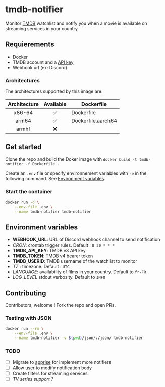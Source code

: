 # tmdb-notifier

Monitor [TMDB](https://www.themoviedb.org/) watchlist and notify you when a movie is available on streaming services in your country.

## Requierements

- Docker
- TMDB account and a [API key](https://www.themoviedb.org/settings/api)
- Webhook url (ex: Discord)

### Architectures

The architectures supported by this image are:

| Architecture | Available | Dockerfile |
| :----: | :----: | ---- |
| x86-64 | ✅ | Dockerfile |
| arm64 | ✅ | Dockerfile.aarch64 |
| armhf | ❌ | |


## Get started

Clone the repo and build the Doker image with `docker build -t tmdb-notifier -f Dockerfile .`

Create an `.env` file or specify environnement variables with `-e` in the following command. See [Environment variables](#environment-variables).

### Start the container

```bash
docker run -d \
    --env-file .env \
    --name tmdb-notifier tmdb-notifier
```

## Environment variables

- **WEBHOOK_URL**: URL of Discord webhook channel to send notification
- *CRON*: crontab trigger rules. Default : `0 20 * * *`
- **TMDB_API_KEY**: TMDB v3 API key
- **TMDB_TOKEN**: TMDB v4 bearer token
- **TMDB_USERID**: TMDB username of the watchlist to monitor
- *TZ* : timezone. Default : `UTC`
- *LANGUAGE*: availability of films in your country. Default to `fr-FR`
- *LOG_LEVEL* stdout verbosity. Default to `INFO`

## Contributing

Contributors, welcome ! Fork the repo and open PRs.

### Testing with JSON

```bash
docker run --rm \
    --env-file .env \
    --name tmdb-notifier -v $(pwd)/json/:/json/ tmdb-notifier
```

### TODO

- [ ] Migrate to [apprise](https://github.com/caronc/apprise) for implement more notifiers
- [ ] Allow user to modify notification body
- [ ] Create filters for streaming services
- [ ] *TV series support ?*
